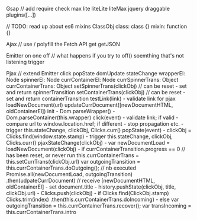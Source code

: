 Gsap // add require check
    max
    lite
    liteLite
    liteMax
    jquery
    draggable
    plugins([...])

// TODO: read up about es6 mixins
ClassObj
    class: class {}
    mixin: function {}

Ajax // use / polyfill the Fetch API
    get
    getJSON

Emitter
    on
    one
    off // what happens if you try to off() soemthing that's not listening
    trigger

Pjax // extend Emitter
    <!-- global listeners -->
    click
    popState
    <!-- internal events, listeners -->
    domUpdate
    stateChange
    <!-- properties -->
    wrapperEl: Node
    spinnerEl: Node
    currContainerEl: Node
    currSpinnerTrans: Object
    currContainerTrans: Object
    <!-- methods -->
    setSpinnerTrans(clickObj) // can be reset
        - set and return spinnerTransition
    setContainerTrans(clickObj) // can be reset
        - set and return containerTransition
    testLink(link)
        - validate link for pjax
    loadNewDocument(url)
    updateCurrDocument([newDocumentHTML, oldContainerEl])
    init
        - Dom.parseWrapper()
        - Dom.parseContainer(this.wrapper)
    <!-- Handlers: global -->
    click(event)
        - validate link; if valid
            - compare url to window.location.href; if different
                - stop propagation etc.
                - trigger this.stateChange, clickObj, Clicks.curr()
    popState(event)
        - clickObj = Clicks.find(window.state.stamp)
        - trigger this.stateChange, clickObj, Clicks.curr()
    <!-- Handlers: internal -->
    pjaxStateChange(clickObj)
        - var newDocumentLoad = loadNewDocument(clickObj)
        - if currContainerTransition.progress == 0 // has been reset, or never run
            this.currContainerTrans = this.setCurrTrans(clickObj.url)
            var outgoingTransition = this.currContainerTrans.doOutgoing(); // nb executed
            Promise.all(newDocumentLoad, outgoingTransition)
            .then(udpateCurrDocument) // receive [newDocumentHTML, oldContainerEl]
                - set document.title
                - history.pushState(clickObj, title, clickObj.url)
                - Clicks.push(clickObj)
                    - if Clicks.find(ClickObj.stamp) Clicks.trim(index)
            .then(this.currContainerTrans.doIncoming)
        - else
            var outgoingTransition = this.currContainerTrans.recover();
            var transIncoming = this.currContainerTrans.intro
